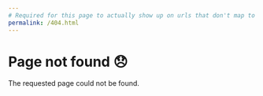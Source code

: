 ```yaml
---
# Required for this page to actually show up on urls that don't map to any page
permalink: /404.html
---
```


# Page not found 😞

The requested page could not be found.
